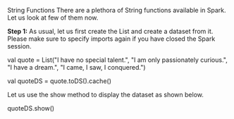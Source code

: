 

String Functions
There are a plethora of String functions available in Spark. Let us look at few of them now.

**Step 1:** As usual, let us first create the List and create a dataset from it. Please make sure to specify imports again if you have closed the Spark session.

val quote = List("I have no special talent.",
  "I am only passionately curious.",
  "I have a dream.",
  "I came, I saw, I conquered.")

val quoteDS = quote.toDS().cache()

Let us use the show method to display the dataset as shown below.


quoteDS.show()

